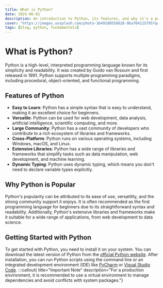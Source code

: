 ```yaml
---
title: What is Python?
date: 2025-06-01
description: An introduction to Python, its features, and why it's a popular programming language.
cover: "https://images.unsplash.com/photo-1649180556628-9ba704115795?q=80&w=2062&auto=format&fit=crop&ixlib=rb-4.1.0&ixid=M3wxMjA3fDB8MHxwaG90by1wYWdlfHx8fGVufDB8fHx8fA%3D%3D"
tags: [blog, python, fundamentals]
---
```

# What is Python?
Python is a high-level, interpreted programming language known for its simplicity and readability. It was created by Guido van Rossum and first released in 1991. Python supports multiple programming paradigms, including procedural, object-oriented, and functional programming.
## Features of Python
- **Easy to Learn**: Python has a simple syntax that is easy to understand, making it an excellent choice for beginners.
- **Versatile**: Python can be used for web development, data analysis, artificial intelligence, scientific computing, and more.
- **Large Community**: Python has a vast community of developers who contribute to a rich ecosystem of libraries and frameworks.
- **Cross-Platform**: Python runs on various operating systems, including Windows, macOS, and Linux.
- **Extensive Libraries**: Python has a wide range of libraries and frameworks that simplify tasks such as data manipulation, web development, and machine learning.
- **Dynamic Typing**: Python uses dynamic typing, which means you don't need to declare variable types explicitly.

## Why Python is Popular
Python's popularity can be attributed to its ease of use, versatility, and the strong community support it enjoys. It is often recommended as the first programming language for beginners due to its straightforward syntax and readability. Additionally, Python's extensive libraries and frameworks make it suitable for a wide range of applications, from web development to data science.

## Getting Started with Python
To get started with Python, you need to install it on your system. You can download the latest version of Python from the [official Python website](https://www.python.org/downloads/). After installation, you can run Python scripts using the command line or an integrated development environment (IDE) like [PyCharm](https://jetbrains.com/pycharm) or [Visual Studio Code](https://code.visualstudio.com).
:::callout{ title="Important Note" description="For a production environment, it is recommended to use a virtual environment to manage dependencies and avoid conflicts with system packages."}
